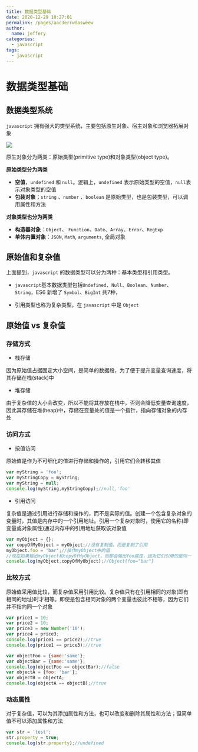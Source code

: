 ```yaml
---
title: 数据类型基础
date: 2020-12-29 10:27:01
permalink: /pages/aac3errwdasweew
author: 
  name: jeffery
categories: 
  - javascript
tags: 
  - javascript
---
```


# 数据类型基础

## 数据类型系统

`javascript` 拥有强大的类型系统，主要包括原生对象、宿主对象和浏览器拓展对象



![](https://gitee.com/FIF/pic-beg/raw/master/images/javascript/JS_ECMA_grammer_typesOverview.jpg)


原生对象分为两类：原始类型(primitive type)和对象类型(object type)。

**原始类型分为两类**
- **空值**，`undefined` 和 `null`。逻辑上，`undefined` 表示原始类型的空值，`null`表示对象类型的空值
- **包装对象**；`string` 、`number` 、`boolean` 是原始类型，也是包装类型，可以调用属性和方法


**对象类型也分为两类**
- **构造器对象**：`Object`、 `Function`、`Date`、`Array`、`Error`、`RegExp`
- **单体内置对象**：`JSON`, `Math`, `arguments`, 全局对象


## 原始值和复杂值

上面提到，`javascript` 的数据类型可以分为两种：基本类型和引用类型。
- `javascript`基本数据类型包括`Undefined`、`Null`、`Boolean`、`Number`、`String`，ES6 新增了 `Symbol`、`BigInt` 共7种，

- 引用类型也称为复杂类型，在 `javascript` 中是 `Object`

## 原始值 vs 复杂值

### 存储方式

- 栈存储

因为原始值占据固定大小空间，是简单的数据段，为了便于提升变量查询速度，将其存储在栈(stack)中

- 堆存储

由于复杂值的大小会改变，所以不能将其存放在栈中，否则会降低变量查询速度，因此其存储在堆(heap)中，存储在变量处的值是一个指针，指向存储对象的内存处

### 访问方式

- 按值访问

原始值是作为不可细化的值进行存储和操作的，引用它们会转移其值

```js
var myString = 'foo';
var myStringCopy = myString;
var myString = null;
console.log(myString,myStringCopy);//null,'foo'
```

- 引用访问

复杂值是通过引用进行存储和操作的，而不是实际的值。创建一个包含复杂对象的变量时，其值是内存中的一个引用地址。引用一个复杂对象时，使用它的名称(即变量或对象属性)通过内存中的引用地址获取该对象值

```js
var myObject = {};
var copyOfMyObject = myObject;//没有复制值，而是复制了引用
myObject.foo = 'bar';//操作myObject中的值
//现在如果输出myObject和copyOfMyObject，则都会输出foo属性，因为它们引用的是同一个对象
console.log(myObject,copyOfMyObject);//Object{foo="bar"}
```

### 比较方式

原始值采用值比较，而复杂值采用引用比较。复杂值只有在引用相同的对象(即有相同的地址)时才相等。即使是包含相同对象的两个变量也彼此不相等，因为它们并不指向同一个对象

```js
var price1 = 10;
var price2 = 10;
var price3 = new Number('10');
var price4 = price3;
console.log(price1 == price2);//true
console.log(price1 == price3);//true

var objectFoo = {same:'same'};
var objectBar = {same:'same'};
console.log(objectFoo == objectBar);//false
var objectA = {foo: 'bar'};
var objectB = objectA;
console.log(objectA == objectB);//true
```

### 动态属性

对于复杂值，可以为其添加属性和方法，也可以改变和删除其属性和方法；但简单值不可以添加属性和方法

```js
var str = 'test';
str.property = true;
console.log(str.property);//undefined　

```